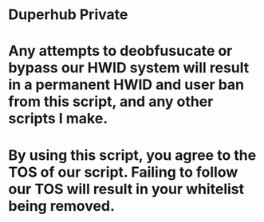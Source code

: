 
# Duperhub Private
# Any attempts to deobfusucate or bypass our HWID system will result in a permanent HWID and user ban from this script, and any other scripts I make.
# By using this script, you agree to the TOS of our script. Failing to follow our TOS will result in your whitelist being removed.
